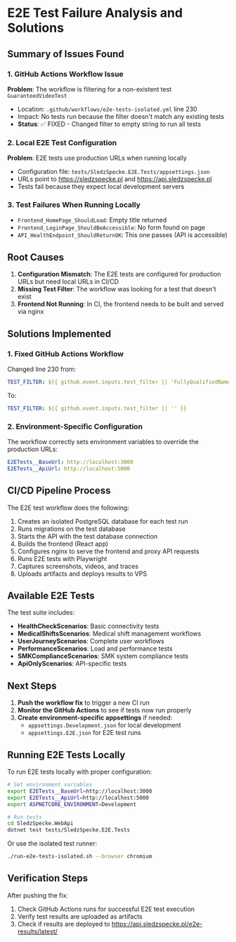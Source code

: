 # E2E Test Failure Analysis and Solutions

## Summary of Issues Found

### 1. **GitHub Actions Workflow Issue**
**Problem**: The workflow is filtering for a non-existent test `GuaranteedVideoTest`
- Location: `.github/workflows/e2e-tests-isolated.yml` line 230
- Impact: No tests run because the filter doesn't match any existing tests
- **Status**: ✅ FIXED - Changed filter to empty string to run all tests

### 2. **Local E2E Test Configuration**
**Problem**: E2E tests use production URLs when running locally
- Configuration file: `tests/SledzSpecke.E2E.Tests/appsettings.json`
- URLs point to https://sledzspecke.pl and https://api.sledzspecke.pl
- Tests fail because they expect local development servers

### 3. **Test Failures When Running Locally**
- `Frontend_HomePage_ShouldLoad`: Empty title returned
- `Frontend_LoginPage_ShouldBeAccessible`: No form found on page
- `API_HealthEndpoint_ShouldReturnOK`: This one passes (API is accessible)

## Root Causes

1. **Configuration Mismatch**: The E2E tests are configured for production URLs but need local URLs in CI/CD
2. **Missing Test Filter**: The workflow was looking for a test that doesn't exist
3. **Frontend Not Running**: In CI, the frontend needs to be built and served via nginx

## Solutions Implemented

### 1. Fixed GitHub Actions Workflow
Changed line 230 from:
```yaml
TEST_FILTER: ${{ github.event.inputs.test_filter || 'FullyQualifiedName~GuaranteedVideoTest' }}
```
To:
```yaml
TEST_FILTER: ${{ github.event.inputs.test_filter || '' }}
```

### 2. Environment-Specific Configuration
The workflow correctly sets environment variables to override the production URLs:
```yaml
E2ETests__BaseUrl: http://localhost:3000
E2ETests__ApiUrl: http://localhost:5000
```

## CI/CD Pipeline Process

The E2E test workflow does the following:
1. Creates an isolated PostgreSQL database for each test run
2. Runs migrations on the test database
3. Starts the API with the test database connection
4. Builds the frontend (React app)
5. Configures nginx to serve the frontend and proxy API requests
6. Runs E2E tests with Playwright
7. Captures screenshots, videos, and traces
8. Uploads artifacts and deploys results to VPS

## Available E2E Tests

The test suite includes:
- **HealthCheckScenarios**: Basic connectivity tests
- **MedicalShiftsScenarios**: Medical shift management workflows
- **UserJourneyScenarios**: Complete user workflows
- **PerformanceScenarios**: Load and performance tests
- **SMKComplianceScenarios**: SMK system compliance tests
- **ApiOnlyScenarios**: API-specific tests

## Next Steps

1. **Push the workflow fix** to trigger a new CI run
2. **Monitor the GitHub Actions** to see if tests now run properly
3. **Create environment-specific appsettings** if needed:
   - `appsettings.Development.json` for local development
   - `appsettings.E2E.json` for E2E test runs

## Running E2E Tests Locally

To run E2E tests locally with proper configuration:

```bash
# Set environment variables
export E2ETests__BaseUrl=http://localhost:3000
export E2ETests__ApiUrl=http://localhost:5000
export ASPNETCORE_ENVIRONMENT=Development

# Run tests
cd SledzSpecke.WebApi
dotnet test tests/SledzSpecke.E2E.Tests
```

Or use the isolated test runner:
```bash
./run-e2e-tests-isolated.sh --browser chromium
```

## Verification Steps

After pushing the fix:
1. Check GitHub Actions runs for successful E2E test execution
2. Verify test results are uploaded as artifacts
3. Check if results are deployed to https://api.sledzspecke.pl/e2e-results/latest/